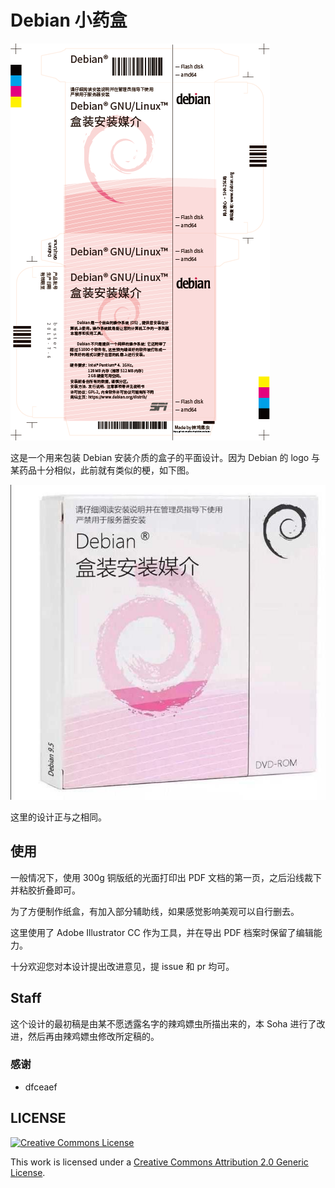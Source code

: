 # Debian 小药盒

![](./.box-1x.png)

这是一个用来包装 Debian 安装介质的盒子的平面设计。因为 Debian 的 logo 与某药品十分相似，此前就有类似的梗，如下图。

![梗](./.inspiration.jpg)

这里的设计正与之相同。

## 使用

一般情况下，使用 300g 铜版纸的光面打印出 PDF 文档的第一页，之后沿线裁下并粘胶折叠即可。

为了方便制作纸盒，有加入部分辅助线，如果感觉影响美观可以自行删去。

这里使用了 Adobe Illustrator CC 作为工具，并在导出 PDF 档案时保留了编辑能力。

十分欢迎您对本设计提出改进意见，提 issue 和 pr 均可。

## Staff

这个设计的最初稿是由某不愿透露名字的辣鸡嫖虫所描出来的，本 Soha 进行了改进，然后再由辣鸡嫖虫修改所定稿的。

### 感谢

  - dfceaef

## LICENSE

<a rel="license" href="http://creativecommons.org/licenses/by/2.0/"><img alt="Creative Commons License" style="border-width:0" src="https://i.creativecommons.org/l/by/2.0/88x31.png" /></a>

This work is licensed under a [Creative Commons Attribution 2.0 Generic License](http://creativecommons.org/licenses/by/2.0/).
